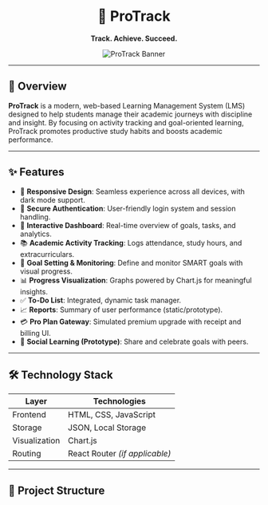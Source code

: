 <div align="center">

# 🚀 ProTrack  
**Track. Achieve. Succeed.**

![ProTrack Banner](images/banner.png)

</div>

---

## 📘 Overview

**ProTrack** is a modern, web-based Learning Management System (LMS) designed to help students manage their academic journeys with discipline and insight. By focusing on activity tracking and goal-oriented learning, ProTrack promotes productive study habits and boosts academic performance.

---

## ✨ Features

- 📱 **Responsive Design**: Seamless experience across all devices, with dark mode support.
- 🔐 **Secure Authentication**: User-friendly login system and session handling.
- 🧠 **Interactive Dashboard**: Real-time overview of goals, tasks, and analytics.
- 📚 **Academic Activity Tracking**: Logs attendance, study hours, and extracurriculars.
- 🎯 **Goal Setting & Monitoring**: Define and monitor SMART goals with visual progress.
- 📊 **Progress Visualization**: Graphs powered by Chart.js for meaningful insights.
- ✅ **To-Do List**: Integrated, dynamic task manager.
- 📈 **Reports**: Summary of user performance (static/prototype).
- 💳 **Pro Plan Gateway**: Simulated premium upgrade with receipt and billing UI.
- 🤝 **Social Learning (Prototype)**: Share and celebrate goals with peers.

---

## 🛠️ Technology Stack

| Layer        | Technologies                          |
|--------------|----------------------------------------|
| Frontend     | HTML, CSS, JavaScript                 |
| Storage      | JSON, Local Storage                   |
| Visualization| Chart.js                              |
| Routing      | React Router *(if applicable)*        |

---

## 📁 Project Structure


